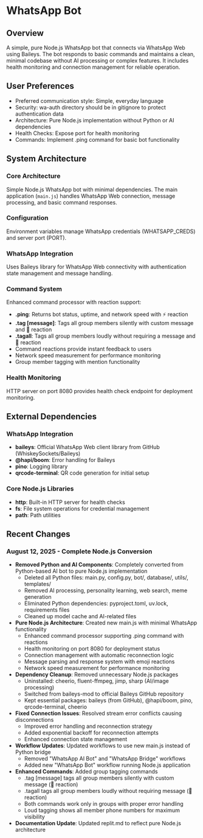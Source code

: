 # WhatsApp Bot

## Overview
A simple, pure Node.js WhatsApp bot that connects via WhatsApp Web using Baileys. The bot responds to basic commands and maintains a clean, minimal codebase without AI processing or complex features. It includes health monitoring and connection management for reliable operation.

## User Preferences
- Preferred communication style: Simple, everyday language
- Security: wa-auth directory should be in gitignore to protect authentication data
- Architecture: Pure Node.js implementation without Python or AI dependencies
- Health Checks: Expose port for health monitoring
- Commands: Implement .ping command for basic bot functionality

## System Architecture
### Core Architecture
Simple Node.js WhatsApp bot with minimal dependencies. The main application (`main.js`) handles WhatsApp Web connection, message processing, and basic command responses.

### Configuration
Environment variables manage WhatsApp credentials (WHATSAPP_CREDS) and server port (PORT).

### WhatsApp Integration
Uses Baileys library for WhatsApp Web connectivity with authentication state management and message handling.

### Command System
Enhanced command processor with reaction support:
- **.ping**: Returns bot status, uptime, and network speed with ⚡ reaction
- **.tag [message]**: Tags all group members silently with custom message and 👥 reaction
- **.tagall**: Tags all group members loudly without requiring a message and 🔔 reaction
- Command reactions provide instant feedback to users
- Network speed measurement for performance monitoring
- Group member tagging with mention functionality

### Health Monitoring
HTTP server on port 8080 provides health check endpoint for deployment monitoring.

## External Dependencies
### WhatsApp Integration
- **baileys**: Official WhatsApp Web client library from GitHub (WhiskeySockets/Baileys)
- **@hapi/boom**: Error handling for Baileys
- **pino**: Logging library
- **qrcode-terminal**: QR code generation for initial setup

### Core Node.js Libraries
- **http**: Built-in HTTP server for health checks
- **fs**: File system operations for credential management
- **path**: Path utilities

## Recent Changes

### August 12, 2025 - Complete Node.js Conversion
- **Removed Python and AI Components**: Completely converted from Python-based AI bot to pure Node.js implementation
  - Deleted all Python files: main.py, config.py, bot/, database/, utils/, templates/
  - Removed AI processing, personality learning, web search, meme generation
  - Eliminated Python dependencies: pyproject.toml, uv.lock, requirements files
  - Cleaned up model cache and AI-related files
- **Pure Node.js Architecture**: Created new main.js with minimal WhatsApp functionality
  - Enhanced command processor supporting .ping command with reactions
  - Health monitoring on port 8080 for deployment status
  - Connection management with automatic reconnection logic
  - Message parsing and response system with emoji reactions
  - Network speed measurement for performance monitoring
- **Dependency Cleanup**: Removed unnecessary Node.js packages
  - Uninstalled: cheerio, fluent-ffmpeg, jimp, sharp (AI/image processing)
  - Switched from baileys-mod to official Baileys GitHub repository
  - Kept essential packages: baileys (from GitHub), @hapi/boom, pino, qrcode-terminal, cheerio
- **Fixed Connection Issues**: Resolved stream error conflicts causing disconnections
  - Improved error handling and reconnection strategy
  - Added exponential backoff for reconnection attempts
  - Enhanced connection state management
- **Workflow Updates**: Updated workflows to use new main.js instead of Python bridge
  - Removed "WhatsApp AI Bot" and "WhatsApp Bridge" workflows
  - Added new "WhatsApp Bot" workflow running Node.js application
- **Enhanced Commands**: Added group tagging commands
  - .tag [message] tags all group members silently with custom message (👥 reaction)
  - .tagall tags all group members loudly without requiring message (🔔 reaction)
  - Both commands work only in groups with proper error handling
  - Loud tagging shows all member phone numbers for maximum visibility
- **Documentation Update**: Updated replit.md to reflect pure Node.js architecture